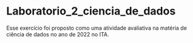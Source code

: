 # Laboratorio_2_ciencia_de_dados
Esse exercício foi proposto como uma atividade avaliativa na matéria de ciência de dados no ano de 2022 no ITA.
